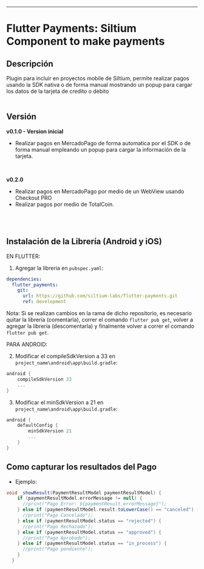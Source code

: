 ------------------------------------------
# **Flutter Payments: Siltium Component to make payments**<br> 

## **Descripción**
Plugin para incluir en proyectos mobile de Siltium, permite realizar pagos usando la SDK nativa o de forma manual mostrando un popup para cargar los datos de la tarjeta de credito o debito
<br>
<br>

## **Versión**
**v0.1.0 - Version inicial**
<br>
- Realizar pagos en MercadoPago de forma automatica por el SDK o de forma manual empleando un popup para cargar la información de la tarjeta.
<br>

**v0.2.0**
<br>
- Realizar pagos en MercadoPago por medio de un WebView usando Checkout PRO
- Realizar pagos por medio de TotalCoin.
<br>
<br>

## **Instalación de la Librería (Android y iOS)**
EN FLUTTER:

1) Agregar la libreria en `pubspec.yaml`:
```yaml
dependencies:
  flutter_payments:
    git:
      url: https://github.com/siltium-labs/flutter-payments.git
      ref: development
```
Nota: Si se realizan cambios en la rama de dicho repositorio, es necesario quitar la librería (comentarla), correr el comando `flutter pub get`, volver a agregar la librería (descomentarla) y finalmente volver a correr el comando `flutter pub get`.

PARA ANDROID:

2) Modificar el compileSdkVersion a 33 en `project_name\android\app\build.gradle`:
```gradle
android {
    compileSdkVersion 33
    ...
}
```

3) Modificar el minSdkVersion a 21 en `project_name\android\app\build.gradle`:
```gradle
android {
    defaultConfig {
        minSdkVersion 21
        ...
    }
}
```

## **Como capturar los resultados del Pago**
- Ejemplo:
```gradle
void _showResult(PaymentResultModel paymentResultModel) {
    if (paymentResultModel.errorMessage != null) {
      //print("Pago Error: ${paymentResult.errorMessage}");
    } else if (paymentResultModel.result.toLowerCase() == "canceled") {
      //print("Pago Cancelado");
    } else if (paymentResultModel.status == "rejected") {
      //print("Pago Rechazado");
    } else if (paymentResultModel.status == "approved") {
      //print("Pago Aprobado");
    } else if (paymentResultModel.status == "in_process") {
      //print("Pago pendiente");
    }
  }
```
